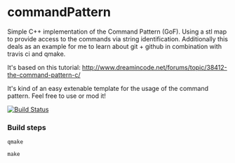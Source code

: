 commandPattern
==============

Simple C++ implementation of the Command Pattern (GoF). Using a stl map to provide access to the commands via string identification.
Additionally this deals as an example for me to learn about git + github in combination with travis ci and qmake.

It's based on this tutorial: http://www.dreamincode.net/forums/topic/38412-the-command-pattern-c/

It's kind of an easy extenable template for the usage of the command pattern. Feel free to use or mod it!


[![Build Status](https://travis-ci.org/xamblak/commandPattern.png)](https://travis-ci.org/xamblak/commandPattern)

### Build steps
`qmake`

`make`
